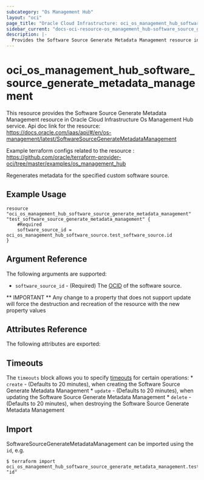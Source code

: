 ```yaml
---
subcategory: "Os Management Hub"
layout: "oci"
page_title: "Oracle Cloud Infrastructure: oci_os_management_hub_software_source_generate_metadata_management"
sidebar_current: "docs-oci-resource-os_management_hub-software_source_generate_metadata_management"
description: |-
  Provides the Software Source Generate Metadata Management resource in Oracle Cloud Infrastructure Os Management Hub service
---
```


# oci_os_management_hub_software_source_generate_metadata_management
This resource provides the Software Source Generate Metadata Management resource in Oracle Cloud Infrastructure Os Management Hub service.
Api doc link for the resource: https://docs.oracle.com/iaas/api/#/en/os-management/latest/SoftwareSourceGenerateMetadataManagement

Example terraform configs related to the resource : https://github.com/oracle/terraform-provider-oci/tree/master/examples/os_management_hub

Regenerates metadata for the specified custom software source.

## Example Usage

```hcl
resource "oci_os_management_hub_software_source_generate_metadata_management" "test_software_source_generate_metadata_management" {
	#Required
	software_source_id = oci_os_management_hub_software_source.test_software_source.id
}
```

## Argument Reference

The following arguments are supported:

* `software_source_id` - (Required) The [OCID](https://docs.cloud.oracle.com/iaas/Content/General/Concepts/identifiers.htm) of the software source.


** IMPORTANT **
Any change to a property that does not support update will force the destruction and recreation of the resource with the new property values

## Attributes Reference

The following attributes are exported:


## Timeouts

The `timeouts` block allows you to specify [timeouts](https://registry.terraform.io/providers/oracle/oci/latest/docs/guides/changing_timeouts) for certain operations:
	* `create` - (Defaults to 20 minutes), when creating the Software Source Generate Metadata Management
	* `update` - (Defaults to 20 minutes), when updating the Software Source Generate Metadata Management
	* `delete` - (Defaults to 20 minutes), when destroying the Software Source Generate Metadata Management


## Import

SoftwareSourceGenerateMetadataManagement can be imported using the `id`, e.g.

```
$ terraform import oci_os_management_hub_software_source_generate_metadata_management.test_software_source_generate_metadata_management "id"
```

